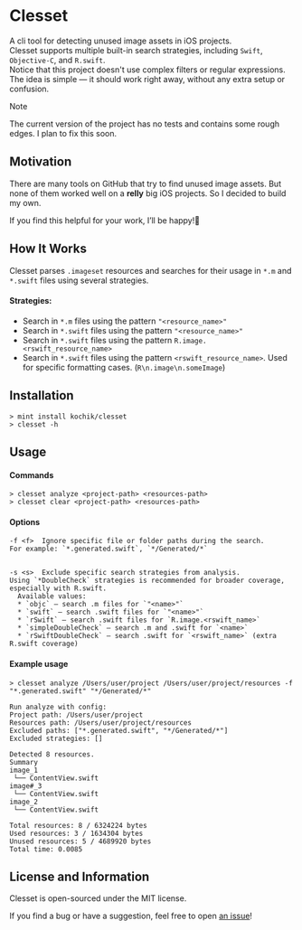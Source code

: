 # Clesset
A cli tool for detecting unused image assets in iOS projects.\
Clesset supports multiple built-in search strategies, including `Swift`, `Objective-C`, and `R.swift`.\
Notice that this project doesn't use complex filters or regular expressions.\
The idea is simple — it should work right away, without any extra setup or confusion.


> [!NOTE]
> The current version of the project has no tests and contains some rough edges.
> I plan to fix this soon.

## Motivation
There are many tools on GitHub that try to find unused image assets.
But none of them worked well on a **relly** big iOS projects.
So I decided to build my own.

If you find this helpful for your work, I’ll be happy!🙂

## How It Works
Clesset parses `.imageset` resources and searches for their usage in `*.m` and `*.swift` files using several strategies.
#### Strategies:
* Search in `*.m` files using the pattern `"<resource_name>"`
* Search in `*.swift` files using the pattern `"<resource_name>"`
* Search in `*.swift` files using the pattern `R.image.<rswift_resource_name>`
* Search in `*.swift` files using the pattern `<rswift_resource_name>`. Used for specific formatting cases. (`R\n.image\n.someImage`)
## Installation
```shell
> mint install kochik/clesset
> clesset -h
```
## Usage
#### Commands
```shell
> clesset analyze <project-path> <resources-path>
> clesset clear <project-path> <resources-path>
```
#### Options
```
-f <f>  Ignore specific file or folder paths during the search.
For example: `*.generated.swift`, `*/Generated/*`


-s <s>  Exclude specific search strategies from analysis.
Using `*DoubleCheck` strategies is recommended for broader coverage, especially with R.swift.
  Available values:
  * `objc` – search .m files for `"<name>"`
  * `swift` – search .swift files for `"<name>"`
  * `rSwift` – search .swift files for `R.image.<rswift_name>`
  * `simpleDoubleCheck` – search .m and .swift for `<name>`
  * `rSwiftDoubleCheck` – search .swift for `<rswift_name>` (extra R.swift coverage)
```
#### Example usage
```shell
> clesset analyze /Users/user/project /Users/user/project/resources -f "*.generated.swift" "*/Generated/*"

Run analyze with config:
Project path: /Users/user/project
Resources path: /Users/user/project/resources
Excluded paths: ["*.generated.swift", "*/Generated/*"]
Excluded strategies: []

Detected 8 resources.
Summary
image_1
 └── ContentView.swift
image#_3
 └── ContentView.swift
image_2
 └── ContentView.swift

Total resources: 8 / 6324224 bytes
Used resources: 3 / 1634304 bytes
Unused resources: 5 / 4689920 bytes
Total time: 0.0085
```
## License and Information
Clesset is open-sourced under the MIT license.

If you find a bug or have a suggestion, feel free to open [an issue](https://github.com/kochik/clesset/issues/new)!
